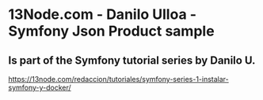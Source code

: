 # 13Node.com - Danilo Ulloa - Symfony Json Product sample

## Is part of the Symfony tutorial series by Danilo U.
https://13node.com/redaccion/tutoriales/symfony-series-1-instalar-symfony-y-docker/